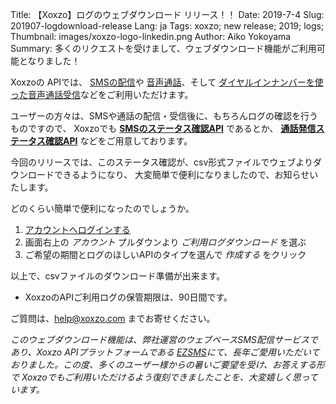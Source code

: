 Title: 【Xoxzo】ログのウェブダウンロード リリース！！
Date: 2019-7-4
Slug: 201907-logdownload-release
Lang: ja
Tags: xoxzo; new release; 2019; logs;
Thumbnail: images/xoxzo-logo-linkedin.png
Author: Aiko Yokoyama
Summary: 多くのリクエストを受けまして、ウェブダウンロード機能がご利用可能となりました！

Xoxzoの APIでは、 [SMSの配信](https://www.xoxzo.com/ja/about/sms-api/)や
[音声通話](https://www.xoxzo.com/ja/about/voice-api/)、そして
[ダイヤルインナンバーを使った音声通話受信](https://www.xoxzo.com/en/about/dial-in-api/)などをご利用いただけます。

ユーザーの方々は、SMSや通話の配信・受信後に、もちろんログの確認を行うものですので、 
Xoxzoでも [**SMSのステータス確認API**](https://docs.xoxzo.com/en/sms.html#check-sms-status-api) であるとか、
[**通話発信ステータス確認API**](https://docs.xoxzo.com/en/voice.html#checking-call-status) などをご用意しております。

今回のリリースでは、このステータス確認が、csv形式ファイルでウェブよりダウンロードできるようになり、
大変簡単で便利になりましたので、お知らせいたします。

どのくらい簡単で便利になったのでしょうか。

1. [アカウントへログインする](https://www.xoxzo.com/ja/accounts/login/)
1. 画面右上の _アカウント_ プルダウンより _ご利用ログダウンロード_ を選ぶ
1. ご希望の期間とログのほしいAPIのタイプを選んで _作成する_ をクリック

以上で、csvファイルのダウンロード準備が出来ます。

* XoxzoのAPIご利用ログの保管期限は、90日間です。

ご質問は、help@xoxzo.com までお寄せください。

_このウェブダウンロード機能は、弊社運営のウェブベースSMS配信サービスであり、Xoxzo APIプラットフォームである [EZSMS](https://www.ezsms.biz/en/)にて、長年ご愛用いただいておりました。この度、多くのユーザー様からの暑いご要望を受け、お答えする形で Xoxzoでもご利用いただけるよう復刻できましたことを、大変嬉しく思っています。_
